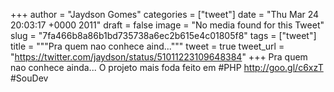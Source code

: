 
+++
author = "Jaydson Gomes"
categories = ["tweet"]
date = "Thu Mar 24 20:03:17 +0000 2011"
draft = false
image = "No media found for this Tweet"
slug = "7fa466b8a86b1bd735738a6ec2b615e4c01805f8"
tags = ["tweet"]
title = """Pra quem nao conhece aind..."""
tweet = true
tweet_url = "https://twitter.com/jaydson/status/51011223109648384"
+++
Pra quem nao conhece ainda... O projeto mais foda feito em #PHP http://goo.gl/c6xzT #SouDev

